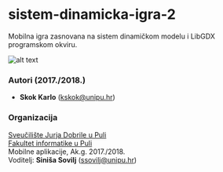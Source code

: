 # sistem-dinamicka-igra-2
Mobilna igra zasnovana na sistem dinamičkom modelu i LibGDX programskom okviru.

![alt text](https://monosnap.com/file/BPyWgh9Vd4AAXVGz43clOc6h1GcLG9)


### Autori (2017./2018.)
- **Skok Karlo** (kskok@unipu.hr)

### Organizacija
[Sveučilište Jurja Dobrile u Puli](http://www.unipu.hr/)   
[Fakultet informatike u Puli](https://fipu.unipu.hr/)  
Mobilne aplikacije, Ak.g. 2017./2018.  
Voditelj: **Siniša Sovilj** (ssovilj@unipu.hr)

